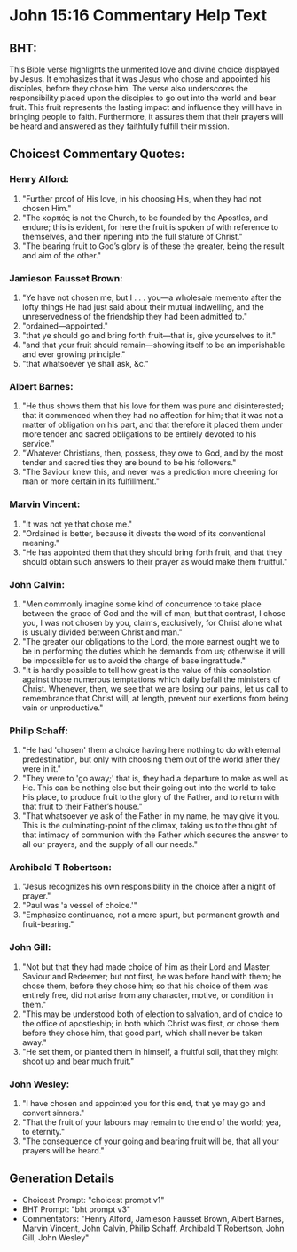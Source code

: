 # John 15:16 Commentary Help Text

## BHT:
This Bible verse highlights the unmerited love and divine choice displayed by Jesus. It emphasizes that it was Jesus who chose and appointed his disciples, before they chose him. The verse also underscores the responsibility placed upon the disciples to go out into the world and bear fruit. This fruit represents the lasting impact and influence they will have in bringing people to faith. Furthermore, it assures them that their prayers will be heard and answered as they faithfully fulfill their mission.

## Choicest Commentary Quotes:
### Henry Alford:
1. "Further proof of His love, in his choosing His, when they had not chosen Him."
2. "The καρπός is not the Church, to be founded by the Apostles, and endure; this is evident, for here the fruit is spoken of with reference to themselves, and their ripening into the full stature of Christ."
3. "The bearing fruit to God’s glory is of these the greater, being the result and aim of the other."

### Jamieson Fausset Brown:
1. "Ye have not chosen me, but I . . . you—a wholesale memento after the lofty things He had just said about their mutual indwelling, and the unreservedness of the friendship they had been admitted to."
2. "ordained—appointed."
3. "that ye should go and bring forth fruit—that is, give yourselves to it."
4. "and that your fruit should remain—showing itself to be an imperishable and ever growing principle."
5. "that whatsoever ye shall ask, &c."

### Albert Barnes:
1. "He thus shows them that his love for them was pure and disinterested; that it commenced when they had no affection for him; that it was not a matter of obligation on his part, and that therefore it placed them under more tender and sacred obligations to be entirely devoted to his service."
2. "Whatever Christians, then, possess, they owe to God, and by the most tender and sacred ties they are bound to be his followers."
3. "The Saviour knew this, and never was a prediction more cheering for man or more certain in its fulfillment."

### Marvin Vincent:
1. "It was not ye that chose me."
2. "Ordained is better, because it divests the word of its conventional meaning."
3. "He has appointed them that they should bring forth fruit, and that they should obtain such answers to their prayer as would make them fruitful."

### John Calvin:
1. "Men commonly imagine some kind of concurrence to take place between the grace of God and the will of man; but that contrast, I chose you, I was not chosen by you, claims, exclusively, for Christ alone what is usually divided between Christ and man."
2. "The greater our obligations to the Lord, the more earnest ought we to be in performing the duties which he demands from us; otherwise it will be impossible for us to avoid the charge of base ingratitude."
3. "It is hardly possible to tell how great is the value of this consolation against those numerous temptations which daily befall the ministers of Christ. Whenever, then, we see that we are losing our pains, let us call to remembrance that Christ will, at length, prevent our exertions from being vain or unproductive."

### Philip Schaff:
1. "He had 'chosen' them a choice having here nothing to do with eternal predestination, but only with choosing them out of the world after they were in it."
2. "They were to 'go away;' that is, they had a departure to make as well as He. This can be nothing else but their going out into the world to take His place, to produce fruit to the glory of the Father, and to return with that fruit to their Father’s house."
3. "That whatsoever ye ask of the Father in my name, he may give it you. This is the culminating-point of the climax, taking us to the thought of that intimacy of communion with the Father which secures the answer to all our prayers, and the supply of all our needs."

### Archibald T Robertson:
1. "Jesus recognizes his own responsibility in the choice after a night of prayer."
2. "Paul was 'a vessel of choice.'"
3. "Emphasize continuance, not a mere spurt, but permanent growth and fruit-bearing."

### John Gill:
1. "Not but that they had made choice of him as their Lord and Master, Saviour and Redeemer; but not first, he was before hand with them; he chose them, before they chose him; so that his choice of them was entirely free, did not arise from any character, motive, or condition in them."
2. "This may be understood both of election to salvation, and of choice to the office of apostleship; in both which Christ was first, or chose them before they chose him, that good part, which shall never be taken away."
3. "He set them, or planted them in himself, a fruitful soil, that they might shoot up and bear much fruit."

### John Wesley:
1. "I have chosen and appointed you for this end, that ye may go and convert sinners."
2. "That the fruit of your labours may remain to the end of the world; yea, to eternity."
3. "The consequence of your going and bearing fruit will be, that all your prayers will be heard."


## Generation Details
- Choicest Prompt: "choicest prompt v1"
- BHT Prompt: "bht prompt v3"
- Commentators: "Henry Alford, Jamieson Fausset Brown, Albert Barnes, Marvin Vincent, John Calvin, Philip Schaff, Archibald T Robertson, John Gill, John Wesley"
